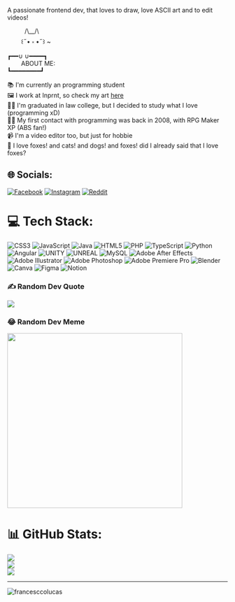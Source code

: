 A passionate frontend dev, that loves to draw, love ASCII art and to edit videos!

 <p>&nbsp&nbsp;&nbsp;&nbsp;   &nbsp;&nbsp; &nbsp;  /\__/\<br>
 &nbsp; &nbsp; &nbsp; &nbsp; ꒰˶• ༝ •˶꒱ ~<br>
┏━━∪ ∪━━━━┓<br>
&nbsp;&nbsp;&nbsp;  &nbsp;  &nbsp;  ABOUT ME:<br>
┗━━━━━━━━┛<br></p>

📚 I'm currently an programming student<br>
🖼️ I work at Inprnt, so check my art [here](https://www.inprnt.com/gallery/francescco/)<br>
🧑‍⚖️‍ I'm graduated in law college, but I decided to study what I love (programming xD)<br>
🧙‍♂️ My first contact with programming was back in 2008, with RPG Maker XP (ABS fan!)<br>
📹 I'm a video editor too, but just for hobbie<br>
🦊 I love foxes! and cats! and dogs! and foxes! did I already said that I love foxes?<br>


## 🌐 Socials:
[![Facebook](https://img.shields.io/badge/Facebook-%231877F2.svg?logo=Facebook&logoColor=white)](https://facebook.com/francescco.art) [![Instagram](https://img.shields.io/badge/Instagram-%23E4405F.svg?logo=Instagram&logoColor=white)](https://instagram.com/francescco.art) [![Reddit](https://img.shields.io/badge/Reddit-%23FF4500.svg?logo=Reddit&logoColor=white)](https://reddit.com/user/francesccoart) 

# 💻 Tech Stack:
![CSS3](https://img.shields.io/badge/css3-%231572B6.svg?style=for-the-badge&logo=css3&logoColor=white) ![JavaScript](https://img.shields.io/badge/javascript-%23323330.svg?style=for-the-badge&logo=javascript&logoColor=%23F7DF1E) ![Java](https://img.shields.io/badge/java-%23ED8B00.svg?style=for-the-badge&logo=java&logoColor=white) ![HTML5](https://img.shields.io/badge/html5-%23E34F26.svg?style=for-the-badge&logo=html5&logoColor=white) ![PHP](https://img.shields.io/badge/php-%23777BB4.svg?style=for-the-badge&logo=php&logoColor=white) ![TypeScript](https://img.shields.io/badge/typescript-%23007ACC.svg?style=for-the-badge&logo=typescript&logoColor=white) ![Python](https://img.shields.io/badge/python-3670A0?style=for-the-badge&logo=python&logoColor=ffdd54) ![Angular](https://img.shields.io/badge/angular-%23DD0031.svg?style=for-the-badge&logo=angular&logoColor=white) ![UNITY](https://img.shields.io/badge/Unity-%2320232a.svg?style=for-the-badge&logo=unity&logoColor=white) ![UNREAL](https://img.shields.io/badge/unreal-%2320232a.svg?style=for-the-badge&logo=unreal-engine&logoColor=white) ![MySQL](https://img.shields.io/badge/mysql-%2300f.svg?style=for-the-badge&logo=mysql&logoColor=white) ![Adobe After Effects](https://img.shields.io/badge/Adobe%20After%20Effects-9999FF.svg?style=for-the-badge&logo=Adobe%20After%20Effects&logoColor=white) ![Adobe Illustrator](https://img.shields.io/badge/adobeillustrator-%23FF9A00.svg?style=for-the-badge&logo=adobeillustrator&logoColor=white) ![Adobe Photoshop](https://img.shields.io/badge/adobephotoshop-%2331A8FF.svg?style=for-the-badge&logo=adobephotoshop&logoColor=white) ![Adobe Premiere Pro](https://img.shields.io/badge/Adobe%20Premiere%20Pro-9999FF.svg?style=for-the-badge&logo=Adobe%20Premiere%20Pro&logoColor=white) ![Blender](https://img.shields.io/badge/blender-%23F5792A.svg?style=for-the-badge&logo=blender&logoColor=white) ![Canva](https://img.shields.io/badge/Canva-%2300C4CC.svg?style=for-the-badge&logo=Canva&logoColor=white) 	![Figma](https://img.shields.io/badge/figma-%23F24E1E.svg?style=for-the-badge&logo=figma&logoColor=white) ![Notion](https://img.shields.io/badge/Notion-%23000000.svg?style=for-the-badge&logo=notion&logoColor=white)

### ✍️ Random Dev Quote
![](https://quotes-github-readme.vercel.app/api?type=horizontal&theme=dark)

### 😂 Random Dev Meme
<img src='https://randommeme-five.vercel.app/' style="height: 400px;"/>

# 📊 GitHub Stats:
![](https://github-readme-stats.vercel.app/api?username=francesccolucas&theme=dark&hide_border=false&include_all_commits=false&count_private=true)<br/>
![](https://github-readme-streak-stats.herokuapp.com/?user=francesccolucas&theme=dark&hide_border=false)<br/>
![](https://github-readme-stats.vercel.app/api/top-langs/?username=francesccolucas&theme=dark&hide_border=false&include_all_commits=false&count_private=true&layout=compact)

---
<p align="left"> <img src="https://komarev.com/ghpvc/?username=francesccolucas&label=Visitas%20no%20perfil&color=0e75b6&style=flat" alt="francesccolucas" /> </p>

